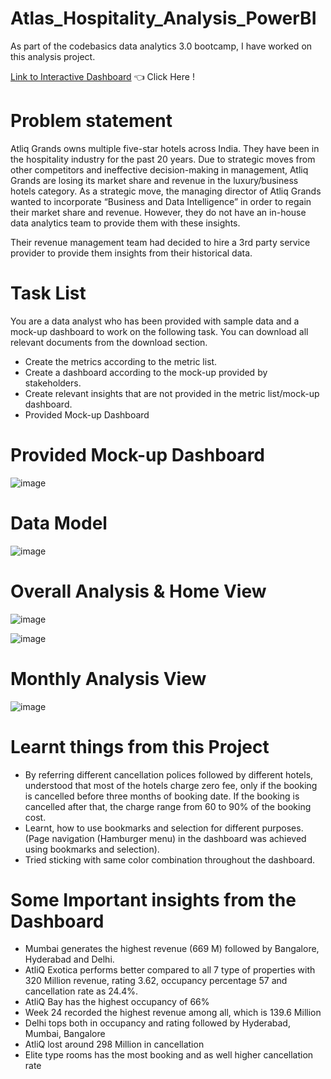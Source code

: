 # Atlas_Hospitality_Analysis_PowerBI

As part of the codebasics data analytics 3.0 bootcamp, I have worked on this analysis project.

[Link to Interactive Dashboard](https://app.powerbi.com/view?r=eyJrIjoiNDAzY2QzNTYtZDhlZS00MmQyLTk5NjktNjBhYjUxMTRiMTFmIiwidCI6ImM2ZTU0OWIzLTVmNDUtNDAzMi1hYWU5LWQ0MjQ0ZGM1YjJjNCJ9) 👈 Click Here !

# Problem statement

Atliq Grands owns multiple five-star hotels across India. They have been in the hospitality industry for the past 20 years. Due to strategic moves from other competitors and ineffective decision-making in management, Atliq Grands are losing its market share and revenue in the luxury/business hotels category. As a strategic move, the managing director of Atliq Grands wanted to incorporate “Business and Data Intelligence” in order to regain their market share and revenue. However, they do not have an in-house data analytics team to provide them with these insights.

Their revenue management team had decided to hire a 3rd party service provider to provide them insights from their historical data.

# Task List

You are a data analyst who has been provided with sample data and a mock-up dashboard to work on the following task. You can download all relevant documents from the download section.

- Create the metrics according to the metric list.
- Create a dashboard according to the mock-up provided by stakeholders.
- Create relevant insights that are not provided in the metric list/mock-up dashboard.
- Provided Mock-up Dashboard

# Provided Mock-up Dashboard
![image](https://github.com/user-attachments/assets/6b6ab0bc-cc32-4ae7-9b16-8b4c065256bb)


# Data Model
![image](https://github.com/user-attachments/assets/84f79202-e4eb-4c40-a20a-6f61d27cfedd)



# Overall Analysis & Home View
![image](https://github.com/user-attachments/assets/eb0fec5b-4b78-44a4-b975-84b7e67436c7)

![image](https://github.com/user-attachments/assets/8b948218-779a-4e9e-9728-e729619df4a1)


# Monthly Analysis View
![image](https://github.com/user-attachments/assets/ee342c50-194c-46f4-b77c-089b1946bbcd)



# Learnt things from this Project

- By referring different cancellation polices followed by different hotels, understood that most of the hotels charge zero fee, only if the booking is cancelled before three months of booking date. If the booking is cancelled after that, the charge range from 60 to 90% of the booking cost.
- Learnt, how to use bookmarks and selection for different purposes. (Page navigation (Hamburger menu) in the dashboard was achieved using bookmarks and selection).
- Tried sticking with same color combination throughout the dashboard.

# Some Important insights from the Dashboard

- Mumbai generates the highest revenue (669 M) followed by Bangalore, Hyderabad and Delhi.
- AtliQ Exotica performs better compared to all 7 type of properties with 320 Million revenue, rating 3.62, occupancy percentage 57 and cancellation rate as 24.4%.
- AtliQ Bay has the highest occupancy of 66%
- Week 24 recorded the highest revenue among all, which is 139.6 Million
- Delhi tops both in occupancy and rating followed by Hyderabad, Mumbai, Bangalore
- AtliQ lost around 298 Million in cancellation
- Elite type rooms has the most booking and as well higher cancellation rate
